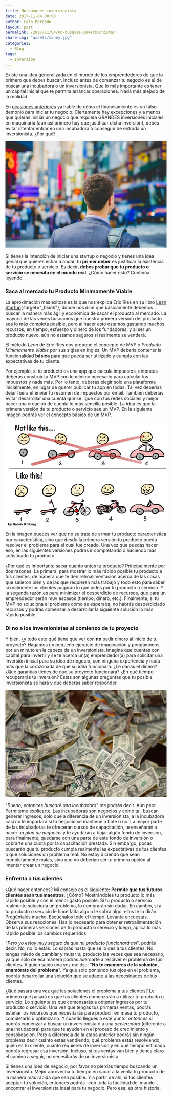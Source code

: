 ```yaml
---
title: No busques inversionista 
date: 2017-11-04 00:00
author: Lalo Mercado
layout: post
permalink: /2017/11/04/no-busques-inversionista/
share-img: "assets/money.jpg"
categories:
  - Blog
tags:
  - Inversión
---
```

Existe una idea generalizada en el mundo de los emprendedores de que lo primero que debes buscar, incluso antes de comenzar tu negocio es el de buscar una incubadora o un inversionista. Que lo más importante es tener un capital inicial que te permita arrancar operaciones. Nada más alejado de la realidad.

En [ocasiones anteriores](/2015/06/04/5-falsos-demonios-que-impiden-emprender/) ya hablé de cómo el financiamiento es un falso demonio para iniciar tu negocio. Ciertamente hay excepciones y a menos que quieras iniciar un negocio que requiera GRANDES inversiones iniciales en maquinaria (aun así primero hay que justificar dicha inversión), debes evitar intentar entrar en una incubadora o conseguir de entrada un inversionista. ¿Por qué?

![Emprendedor](/assets/emprendedor1.jpg)

Si tienes la intención de iniciar una startup o negocio y tienes una idea genial que quieres echar a andar, tu __primer deber__ es justificar la existencia de tu producto o servicio. Es decir, __debes probar que tu producto o servicio se necesita en el mundo real__. ¿Cómo hacer esto? Continúa leyendo.

### Saca al mercado tu Producto Mínimamente Viable
La aproximación más exitosa es la que nos explica Eric Ries en su libro [Lean Startup](http://amzn.to/2zkkcG4){:target="_blank"}, donde nos dice que básicamente debemos buscar la manera más ágil y económica de sacar el producto al mercado. La mayoría de las veces buscamos que nuestra primera versión del producto sea lo más completa posible, pero al hacer esto estamos gastando muchos recursos, en tiempo, esfuerzo y dinero de los fundadores, y al ser un producto nuevo, aún no estamos seguros si realmente se venderá.

El método _Lean_ de Eric Ries nos propone el concepto de MVP o _Producto Mínimamente Viable_ por sus siglas en inglés. Un MVP debería contener la funcionalidad __básica__ para que pueda ser utilizado y cumpla con las expectativas de tu cliente.

Por ejemplo, si tu producto es una app que calcula impuestos, entonces deberás construir tu MVP con lo mínimo necesario para calcular los impuestos y nada más. Por lo tanto, deberás elegir solo una plataforma inicialmente, en lugar de querer publicar tu app en todas. Tal vez deberías dejar fuera el enviar tu resumen de impuestos por email. También deberías evitar desarrollar una cuenta que se ligue con tus redes sociales y mejor hacer una creación de cuenta lo más sencilla posible. La idea es que la primera versión de tu producto o servicio sea un MVP. En la siguiente imagen podrás ver el concepto básico de un MVP.


![MVP](/assets/lean_startup/minimal-viable-product-henrik-kniberg.png)

En la imagen puedes ver que no se trata de armar tu producto característica por característica, sino que desde la primera versión tu producto pueda resolver el problema para el cual fue creado. Una vez que puedas hacer eso, en las siguientes versiones podrás ir completando o haciendo más sofisticado tu producto.

¿Por qué es importante sacar cuanto antes tu producto? Principalmente por dos razones. La primera, para mostrar lo más rápido posible tu producto a tus clientes, de manera que te den retroalimentación acerca de las cosas que salieron bien y de las que requieren más trabajo y todo esto para saber si realmente los clientes pagarán lo que pides por tu producto o servicio. Y la segunda razón es para minimizar el desperdicio de recursos, que para un emprendedor serán muy escasos (tiempo, dinero, etc.). Finalmente, si tu MVP no soluciona el problema como se esperaba, no habrás desperdiciado recursos y podrás comenzar a desarrollar la siguiente solución lo más rápido posible.

### Di no a los inversionistas al comienzo de tu proyecto
Y bien, ¿y todo esto qué tiene que ver con __no__ pedir dinero al inicio de tu proyecto? Hagamos un pequeño ejercicio de imaginación y pongámonos por un minuto en la cabeza de un inversionista. Imagina que cuentas con capital para invertir y se te acerca un(a) emprendedor(a) para solicitar una inversión inicial para su idea de negocio, con ninguna experiencia y nada más que la corazonada de que su idea funcionará. ¿Le darías el dinero? ¿Qué garantías tienes de que su proyecto funcionará? ¿En qué tiempo recuperarás tu inversión? Estas son algunas preguntas que tu posible inversionista se hará y que deberás saber responder.

![Dinero](/assets/money.jpg)

"_Bueno, entonces buscaré una incubadora_" me podrás decir. Aún peor. Permíteme explicarte. Las incubadoras son negocios y como tal, buscan generar ingresos, solo que a diferencia de un inversionista, a la incubadora casi no le importará si tu negocio se mantiene a flote o no. La mayor parte de las incubadoras te ofrecerán cursos de capacitación, te enseñarán a hacer un _plan de negocios_ y te ayudarán a bajar algún fondo de inversión, para finalmente, quedarse con una parte de este fondo de inversión o cobrarte una cuota por la capacitación prestada. Sin embargo, pocas buscarán que tu producto cumpla realmente las expectativas de tus clientes o que soluciones un problema real. No estoy diciendo que sean completamente malas, sino que no deberían ser tu primera opción al intentar crear un negocio.

### Enfrenta a tus clientes
¿Qué hacer entonces? Mi consejo es el siguiente: __Permite que tus futuros clientes sean tus maestros__. ¿Cómo? Mostrándoles tu producto lo más rápido posible y con el menor gasto posible. Si tu producto o servicio realmente soluciona un problema, lo comprarán sin dudar. En cambio, si a tu producto o servicio le hace falta algo o le sobra algo, ellos te lo dirán. Pregúntales mucho. Escúchalos todo el tiempo. Levanta encuestas. Observa sus reacciones. Haz lo necesario para obtener retroalimentación de las primeras versiones de tu producto o servicio y luego, aplica lo más rápido posible los cambios requeridos.

"_Pero yo estoy muy seguro de que mi producto funcionará así_", podrás decir. No, no lo estás. Lo sabrás hasta que se lo des a tus clientes. No tengas miedo de cambiar y mutar tu producto las veces que sea necesario, ya que solo de esa manera podrás acercarte a resolver el problema de tus clientes. Alguien sabio una vez me dijo: "__No te enamores de la solución, enamórate del problema__". Ya que solo poniendo tus ojos en el problema, podrás desarrollar una solución que se adapte a las necesidades de tus clientes.

¿Qué pasará una vez que les soluciones el problema a tus clientes? Lo primero que pasará es que tus clientes comenzarán a utilizar tu producto o servicio. Lo siguiente es que comenzarás a obtener ingresos por tu producto o servicio. Una vez que tengas tus primeras ventas, podrás estimar los recursos que necesitarás para producir en masa tu producto, completarlo u optimizarlo. Y cuando llegues a este punto, _entonces_ sí podrás comenzar a buscar un inversionista o a una _aceleradora_ (diferente a una incubadora) para que te ayuden en el proceso de crecimiento y consolidación. Pero a diferencia de la etapa anterior podrás sin ningún problema decir cuánto estás vendiendo, qué problema estás resolviendo, quién es tu cliente, cuánto requieres de inversión y en qué tiempo estimado podrás regresar esa inversión. Incluso, si tus ventas van bien y tienes claro el camino a seguir, no necesitarás de un inversionista.

Si tienes una idea de negocio, por favor no pierdas tiempo buscando un inversionista. Mejor aprovecha tu tiempo en sacar a la venta tu producto de la manera más rápida que sea posible. Y a partir de ahí, si tus clientes aceptan tu solución, entonces podrás -con toda la facilidad del mundo-, encontrar el inversionista ideal para tu negocio. Pero esa, es otra historia.


